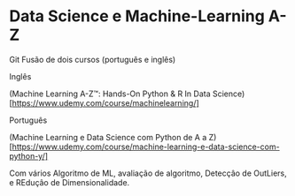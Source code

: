 # Data Science e Machine-Learning A-Z

Git Fusão de dois cursos (português e inglês)

Inglês

(Machine Learning A-Z™: Hands-On Python & R In Data Science)[https://www.udemy.com/course/machinelearning/]

Português

(Machine Learning e Data Science com Python de A a Z)[https://www.udemy.com/course/machine-learning-e-data-science-com-python-y/]

Com vários Algoritmo de ML, avaliação de algoritmo, Detecçâo de OutLiers, e REduçâo de Dimensionalidade.
